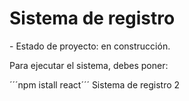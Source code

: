 <h1> Sistema de registro
</h1>
- Estado de proyecto: en construcción.

Para ejecutar el sistema, debes poner:

´´´npm istall react´´´
Sistema de registro 2
